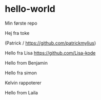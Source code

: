 # hello-world
Min første repo

Hej fra toke

(Patrick / https://github.com/patrickmylius)

Hello fra Lisa https://github.com/Lisa-kode

Hello from Benjamin

Hello fra simon

Kelvin rappoterer

Hello from Laila
